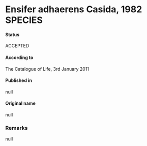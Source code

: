 # Ensifer adhaerens Casida, 1982 SPECIES

#### Status
ACCEPTED

#### According to
The Catalogue of Life, 3rd January 2011

#### Published in
null

#### Original name
null

### Remarks
null